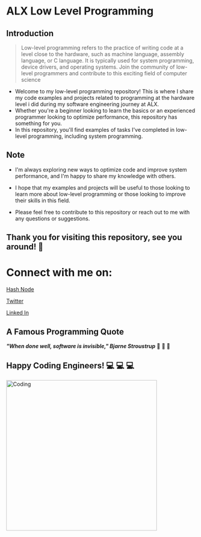 # **ALX Low Level Programming**
## **Introduction**
> Low-level programming refers to the practice of writing code at a level close to the hardware, such as machine language, assembly language, or C language. It is typically used for system programming, device drivers, and operating systems.
> Join the community of low-level programmers and contribute to this exciting field of computer science

* Welcome to my low-level programming repository! This is where I share my code examples and projects related to programming at the hardware level i did during my software engineering journey at ALX.
* Whether you're a beginner looking to learn the basics or an experienced programmer looking to optimize performance, this repository has something for you.
* In this repository, you'll find examples of tasks I've completed in low-level programming, including system programming.

## **Note**

* I'm always exploring new ways to optimize code and improve system performance, and I'm happy to share my knowledge with others.
* I hope that my examples and projects will be useful to those looking to learn more about low-level programming or those looking to improve their skills in this field.

* Please feel free to contribute to this repository or reach out to me with any questions or suggestions.

  
  
## **Thank you for visiting this repository, see you around!** :smiling_face_with_three_hearts:



# **Connect with me on:** 

[Hash Node](https://brianenosotieno.hashnode.dev)
                        
[Twitter](https://twitter.com/brian_tatling) 
                        
[Linked In](https://www.linkedin.com/in/brian-enos/)


## **A Famous Programming Quote**
***"When done well, software is invisible," Bjarne Stroustrup*** :muscle: :muscle: :muscle:
## **Happy Coding Engineers!** :computer: :computer: :computer:
<img align="left" alt="Coding" width="400" src= "https://camo.githubusercontent.com/e20822b4282c07ffd010cd05f855a6561d3b62358ca9e607e4901288dd748fcb/68747470733a2f2f63646e2e6472696262626c652e636f6d2f75736572732f323133313939332f73637265656e73686f74732f343934383733362f74686f75676874776f726b732d6769665f6472696262626c652e676966">
